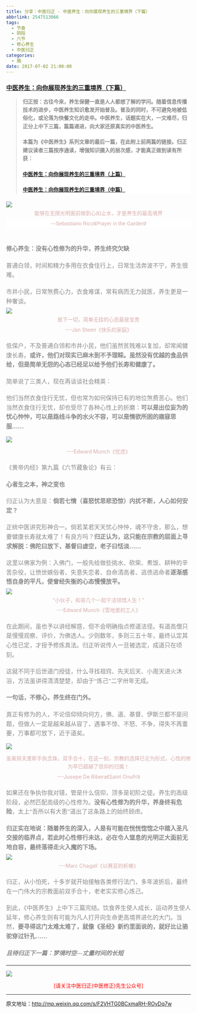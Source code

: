 ```yaml
---
title: 分享：中医归正 - 中医养生：向你展现养生的三重境界（下篇）
abbrlink: 2547513066
tags:
  - 节食
  - 阴阳
  - 六节
  - 修心养生
  - 中医归正
categories:
  - 摘
date: 2017-07-02 21:00:00
---
```

###  [中医养生：向你展现养生的三重境界（下篇）](http://mp.weixin.qq.com/s/F2VHTG0BCxmaRH-ROvDq7w "跳转至原文")

<div class="rich_media_content ">
                    <blockquote style="max-width: 100%; color: rgb(62, 62, 62); font-size: 16px; white-space: normal; box-sizing: border-box !important; word-wrap: break-word !important; background-color: rgb(255, 255, 255);"><p style="max-width: 100%; min-height: 1em; box-sizing: border-box !important; word-wrap: break-word !important;"><strong style="max-width: 100%; font-size: 14px; line-height: 22.399999618530273px; box-sizing: border-box !important; word-wrap: break-word !important;"><span style="max-width: 100%; font-family: 仿宋; color: rgb(136, 136, 136); box-sizing: border-box !important; word-wrap: break-word !important;">归正按：</span></strong><strong style="max-width: 100%; font-size: 14px; line-height: 22.399999618530273px; box-sizing: border-box !important; word-wrap: break-word !important;"><span style="max-width: 100%; font-family: 仿宋; color: rgb(136, 136, 136); box-sizing: border-box !important; word-wrap: break-word !important;">古往今来，养生保健一直是人人都想了解的学问。随着信息传播技术的进步，中医养生知识愈发开始普及。普及的同时，不可避免地被低俗化，或沦落为快餐文化的走卒。中医养生，话题实在大，一文难尽，归正分上中下三篇，篇篇递进，向大家还原真实的中医养生。</span></strong></p><p style="margin-top: 20px; margin-bottom: 20px; white-space: normal;"><strong style="max-width: 100%; font-size: 14px; line-height: 22.399999618530273px; box-sizing: border-box !important; word-wrap: break-word !important;"><span style="max-width: 100%; font-family: 仿宋; color: rgb(136, 136, 136); box-sizing: border-box !important; word-wrap: break-word !important;">本篇为《中医养生》系列文章的最后一篇，在此附上前两篇的链接。归正建议读者三篇按序通读，增强知识摄入的层次感，才能真正做到读有所获：</span></strong></p><p style="margin-top: 20px; margin-bottom: 20px; white-space: normal;"><a href="http://mp.weixin.qq.com/s?__biz=MzI5NzQzMzY5NQ==&amp;mid=2247483738&amp;idx=1&amp;sn=6df0bdc658a3b47de077234414598f00&amp;chksm=ecb46e6adbc3e77cd332210d6f326203cf603c202baf801667d165b88af8f9d634a9b80d2e68&amp;scene=21#wechat_redirect" target="_blank" style="text-decoration: underline;"><span style="text-decoration: underline;"><strong style="max-width: 100%; font-size: 14px; line-height: 22.399999618530273px; box-sizing: border-box !important; word-wrap: break-word !important;"><span style="text-decoration: underline; max-width: 100%; font-family: 仿宋; box-sizing: border-box !important; word-wrap: break-word !important;">中医养生：向你展现养生的三重境<span style="text-decoration: underline; max-width: 100%; font-family: 仿宋;"></span>界（上篇）</span></strong></span></a><br  /></p><p style="margin-top: 20px; margin-bottom: 20px; white-space: normal;"><span style="text-decoration: underline;"><strong style="max-width: 100%; font-size: 14px; line-height: 22.399999618530273px; box-sizing: border-box !important; word-wrap: break-word !important;"><span style="text-decoration: underline; max-width: 100%; font-family: 仿宋; color: rgb(136, 136, 136); box-sizing: border-box !important; word-wrap: break-word !important;"><a href="http://mp.weixin.qq.com/s?__biz=MzI5NzQzMzY5NQ==&amp;mid=2247483745&amp;idx=1&amp;sn=035a710be7acc8b12db19ca53af555fb&amp;chksm=ecb46e51dbc3e7470ffe47988023fc1b6c0a54d114a5aaede818f315b64afe00699447adfb60&amp;scene=21#wechat_redirect" target="_blank">中医养生：向你展现养生的三重境界（中篇）</a></span></strong></span></p></blockquote><p style="margin-bottom: 5px;"><img style="clear: both; display: block; margin:auto;" src="https://ws1.sinaimg.cn/large/8bf740e1gy1fjscj6vdlkj20hs0cm49u.jpg" data-ratio="0.7093333333333334" data-w="750"  /></p><p style="margin-bottom: 5px; margin-top: 5px; text-align: center;"><span style="color: rgb(215, 171, 169); font-size: 14px; line-height: 22.399999618530273px; text-align: center; font-family: Arial, 宋体; background-color: rgb(255, 255, 255);">能够在无限光明面前做到心如止水，才是养生的最高境界</span></p><p style="margin-top: 5px; font-weight: bold; font-size: 24px; max-width: 100%; white-space: normal; text-align: center; color: rgb(34, 30, 31); font-family: Arial, 宋体; line-height: normal; box-sizing: border-box !important; word-wrap: break-word !important; margin-bottom: 5px; background-color: rgb(255, 255, 255);"><span style="max-width: 100%; color: rgb(215, 171, 169); font-size: 14px; font-weight: 400; line-height: 22.399999618530273px; box-sizing: border-box !important; word-wrap: break-word !important;">---Sebastiano Ricci《Prayer in the Garden》</span></p><p style="margin-top: 5px; font-weight: bold; font-size: 24px; max-width: 100%; white-space: normal; color: rgb(34, 30, 31); font-family: Arial, 宋体; line-height: normal; box-sizing: border-box !important; word-wrap: break-word !important; background-color: rgb(255, 255, 255);"><span style="max-width: 100%; color: rgb(136, 136, 136); font-family: 仿宋; font-size: 16px; line-height: 1.6; font-weight: 400; box-sizing: border-box !important; word-wrap: break-word !important;"></span></p><hr style="max-width: 100%; color: rgb(62, 62, 62); font-size: 16px; white-space: normal; box-sizing: border-box !important; word-wrap: break-word !important; background-color: rgb(255, 255, 255);"  /><p style="margin-top: 15px; margin-bottom: 20px; font-weight: bold; font-size: 24px; max-width: 100%; white-space: normal; color: rgb(34, 30, 31); font-family: Arial, 宋体; line-height: normal; box-sizing: border-box !important; word-wrap: break-word !important; background-color: rgb(255, 255, 255);"><span style="color: rgb(136, 136, 136); font-family: 仿宋; font-size: 16px; line-height: 1.6;"></span></p><p style="margin-top: 20px; margin-bottom: 20px; white-space: normal;"><strong><span style="color: rgb(136, 136, 136); font-family: 仿宋; font-size: 16px; line-height: 1.6; background-color: rgb(255, 255, 255);">修心养生：没有心性修为的升华，养生终究欠缺</span></strong><br  /></p><p style="margin-top: 20px; margin-bottom: 20px;"><span style="color: rgb(136, 136, 136); font-family: 仿宋; font-size: 16px; line-height: 1.6; background-color: rgb(255, 255, 255);">普通白领，时间和精力多用在衣食住行上，日常生活奔波不宁，养生很难。</span></p><p style="margin-top: 20px; margin-bottom: 5px;"><span style="color: rgb(136, 136, 136); font-family: 仿宋; font-size: 16px; line-height: 1.6; background-color: rgb(255, 255, 255);">市井小民，日常煞费心力，衣食难谋，常有病而无力就医，养生更是一种奢谈。</span></p><p style="margin-top: 5px; margin-bottom: 5px;"><img style="clear: both; display: block; margin:auto;" src="https://ws1.sinaimg.cn/large/8bf740e1gy1fjscjmxejgj20hs0d97hr.jpg" data-ratio="0.7452631578947368" data-w="950" style="line-height: 1.6;"  /></p><p style="margin-top: 5px; margin-bottom: 5px; text-align: center;"><span style="max-width: 100%; color: rgb(215, 171, 169); font-size: 14px; font-weight: 400; line-height: 22.399999618530273px; box-sizing: border-box !important; word-wrap: break-word !important;">放下一切，简单无挂的心态最是宝贵</span></p><p style="margin-top: 5px; margin-bottom: 5px; text-align: center;"><span style="max-width: 100%; color: rgb(215, 171, 169); font-size: 14px; font-weight: 400; line-height: 22.399999618530273px; box-sizing: border-box !important; word-wrap: break-word !important;">---Jan Steen《快乐的家庭》</span></p><p style="margin-top: 20px; margin-bottom: 5px; text-align: left;"><span style="color: rgb(136, 136, 136); font-family: 仿宋; font-size: 16px; line-height: 1.6; background-color: rgb(255, 255, 255);">低保户，不及普通白领和市井小民，他们虽然贫贱难以复加，却常闻健康长寿。</span><strong style="color: rgb(136, 136, 136); font-family: 仿宋; font-size: 16px; line-height: 1.6;">或许，他们对现实已麻木到不予理睬。虽然没有优越的食品供给，但是简单无怨的心态已经足以给予他们长寿和健康了。</strong></p><p style="margin-top: 20px; margin-bottom: 5px; text-align: left;"><span style="color: rgb(136, 136, 136); font-family: 仿宋; font-size: 16px; line-height: 1.6; background-color: rgb(255, 255, 255);">简单说了三类人，现在再谈谈社会精英：</span></p><p style="margin-top: 20px; margin-bottom: 5px; text-align: left;"><span style="color: rgb(136, 136, 136); font-family: 仿宋; font-size: 16px; line-height: 1.6; background-color: rgb(255, 255, 255);">他们当然衣食住行无忧，但也常为如何保持已有的地位煞费苦心。他们当然衣食住行无忧，却也受尽了各种心性上的折磨：</span><strong style="color: rgb(136, 136, 136); font-family: 仿宋; font-size: 16px; line-height: 1.6;">可以是出位妄为的忧心忡忡，可以是路线斗争的水火不容，可以是情欲所困的寤寐思服……</strong></p><p><img style="clear: both; display: block; margin:auto;" src="https://ws1.sinaimg.cn/large/8bf740e1gy1fjscjztpmaj20hs0k8h6e.jpg" data-ratio="1.1378848728246318" data-w="747"  /></p><p style="margin-top: 5px; margin-bottom: 5px; text-align: center;"><span style="max-width: 100%; color: rgb(215, 171, 169); font-size: 14px; font-weight: 400; line-height: 22.399999618530273px; box-sizing: border-box !important; word-wrap: break-word !important;">---Edward Munch《忧虑》</span></p><p style="margin-top: 20px; margin-bottom: 5px; text-align: left;"><span style="color: rgb(136, 136, 136); font-family: 仿宋; font-size: 16px; line-height: 1.6; background-color: rgb(255, 255, 255);">《黄帝内经》第九篇《六节藏象论》有云：</span></p><p style="margin-top: 20px; margin-bottom: 5px; text-align: left;"><strong style="color: rgb(136, 136, 136); font-family: 仿宋; font-size: 16px; line-height: 1.6;">心者生之本，神之变也</strong></p><p style="margin-top: 20px; margin-bottom: 5px; text-align: left;"><span style="color: rgb(136, 136, 136); font-family: 仿宋; font-size: 16px; line-height: 1.6; background-color: rgb(255, 255, 255);">归正认为大意是：</span><strong style="color: rgb(136, 136, 136); font-family: 仿宋; font-size: 16px; line-height: 1.6;">倘若七情（喜怒忧思悲恐惊）内扰不断，人心如何安定？</strong></p><p style="margin-top: 20px; margin-bottom: 5px; text-align: left;"><span style="color: rgb(136, 136, 136); font-family: 仿宋; font-size: 16px; line-height: 1.6; background-color: rgb(255, 255, 255);">正统中医讲究形神合一。倘若某君天天忧心忡忡，魂不守舍，那么，想要健康长寿就太难了！有良方吗？</span><strong style="color: rgb(136, 136, 136); font-family: 仿宋; font-size: 16px; line-height: 1.6;">归正认为，这只能在宗教的层面上寻求解脱：佛陀曰放下，基督曰虚空，老子曰恬淡……</strong></p><p style="margin-top: 20px; margin-bottom: 5px; text-align: left;"><span style="color: rgb(136, 136, 136); font-family: 仿宋; font-size: 16px; line-height: 1.6; background-color: rgb(255, 255, 255);">这里以佛家为例：入佛门，一般先给做些挑水、砍柴、煮饭、耕种的辛苦杂役，让愤世嫉俗者、失意失恋者、自命清高者、逃债逃命者</span><strong style="color: rgb(136, 136, 136); font-family: 仿宋; font-size: 16px; line-height: 1.6;">逐渐感悟自身的平凡，使曾经失衡的心态慢慢放平。</strong></p><p style="margin-top: 5px; margin-bottom: 5px;"><img style="clear: both; display: block; margin:auto;" src="https://ws1.sinaimg.cn/large/8bf740e1gy1fjsck7quw2j20hs0ejwvm.jpg" data-ratio="0.8175" data-w="800" style="line-height: 1.6;"  /></p><p style="margin-top: 5px; margin-bottom: 5px; text-align: center;"><span style="max-width: 100%; color: rgb(215, 171, 169); font-size: 14px; font-weight: 400; line-height: 22.399999618530273px; box-sizing: border-box !important; word-wrap: break-word !important;">“小伙子，和哥几个一起干活领悟人生！”<br  /></span></p><p style="margin-top: 5px; margin-bottom: 5px; text-align: center;"><span style="max-width: 100%; color: rgb(215, 171, 169); font-size: 14px; font-weight: 400; line-height: 22.399999618530273px; box-sizing: border-box !important; word-wrap: break-word !important;">---Edward Munch《雪地里的工人》</span></p><p style="margin-top: 20px; margin-bottom: 5px; text-align: left;"><span style="color: rgb(136, 136, 136); font-family: 仿宋; font-size: 16px; line-height: 1.6; background-color: rgb(255, 255, 255);">在此期间，虽也予以讲经解惑，但不会明确指点修道法径。有道高僧只是慢慢观察、评价，为佛选人。少则数年，多则三五十年，最终认定其心性已定，才授予修炼真法。归正听说传人一旦被选定，成道只在顷刻。</span></p><p style="margin-top: 20px; margin-bottom: 5px; text-align: left;"><span style="color: rgb(136, 136, 136); font-family: 仿宋; font-size: 16px; line-height: 1.6; background-color: rgb(255, 255, 255);">这就不同于后世道门授徒，什么寻找祖窍、先天后天、小周天进火沐浴，方法虽讲得清清楚楚，却由于“炼己”二字卅年无成。</span></p><p style="margin-top: 20px; margin-bottom: 5px; text-align: left;"><strong style="color: rgb(136, 136, 136); font-family: 仿宋; font-size: 16px; line-height: 1.6;">一句话，不修心，养生终在门外。</strong></p><p style="margin-top: 20px; margin-bottom: 5px; text-align: left;"><span style="color: rgb(136, 136, 136); font-family: 仿宋; font-size: 16px; line-height: 1.6; background-color: rgb(255, 255, 255);">真正有修为的人，不论信仰倾向何方，佛、道、基督、伊斯兰都不是问题，但做人一定是越来越从容了，遇事不惊、不怒、不争，得失不再重要，万事都可放下，近于道矣。</span></p><p><img style="clear: both; display: block; margin:auto;" src="https://ws1.sinaimg.cn/large/8bf740e1gy1fjsckn2swuj20hs0ly17l.jpg" data-ratio="1.2342704149933066" data-w="747"  /></p><p style="margin-top: 5px; margin-bottom: 5px; text-align: center;"><span style="color:#d7aba9"><span style="font-size: 14px; line-height: 22.399999618530273px;">圣奥努夫里斯手执念珠，双手合十，在这一刻，宗教的选择已沦为形式，心性的修为早已超越了信仰的归属！</span></span></p><p style="margin-top: 5px; margin-bottom: 5px; text-align: center;"><span style="max-width: 100%; color: rgb(215, 171, 169); font-size: 14px; font-weight: 400; line-height: 22.399999618530273px; box-sizing: border-box !important; word-wrap: break-word !important;">---Jusepe De Ribera《Saint Onufri》</span></p><p style="margin-top: 20px; margin-bottom: 5px; text-align: left;"><span style="color: rgb(136, 136, 136); font-family: 仿宋; font-size: 16px; line-height: 1.6; background-color: rgb(255, 255, 255);">如果还在争执你我对错，管是什么信仰，顶多是初阶之徒。养生的高级阶段，必然匹配高级的心性修为。</span><strong style="color: rgb(136, 136, 136); font-family: 仿宋; font-size: 16px; line-height: 1.6;">没有心性修为的升华，养身终有危险</strong><span style="color: rgb(136, 136, 136); font-family: 仿宋; font-size: 16px; line-height: 1.6; background-color: rgb(255, 255, 255);">，太上“吾所以有大患”道出了这条路上的始终顾虑。</span></p><p style="margin-top: 20px; margin-bottom: 5px; text-align: left;"><strong style="line-height: 1.6;"><span style="color: rgb(136, 136, 136); font-family: 仿宋; font-size: 16px; line-height: 1.6; background-color: rgb(255, 255, 255);">归正实在地说：随着养生的深入，人是有可能在恍恍惚惚之中踏入圣凡交接的临界点，若此时心性修行未达，必在令人窒息的光明正大面前无地自容，最终落得走火入魔的下场。</span></strong></p><p style="margin-top: 5px; margin-bottom: 5px; text-align: center;"><img style="clear: both; display: block; margin:auto;" src="https://ws1.sinaimg.cn/large/8bf740e1gy1fjsckzekefj20cg0gvgxp.jpg" data-ratio="1.3549107142857142" data-w="448" style="text-align: center; line-height: 1.6;"  /></p><p style="margin-top: 5px; margin-bottom: 20px; text-align: center;"><span style="max-width: 100%; color: rgb(215, 171, 169); font-size: 14px; font-weight: 400; line-height: 22.399999618530273px; box-sizing: border-box !important; word-wrap: break-word !important;">---Marc Chagall《以赛亚的祈祷》</span></p><p style="margin-top: 20px; margin-bottom: 20px; text-align: left;"><span style="color: rgb(136, 136, 136); font-family: 仿宋; font-size: 16px; line-height: 1.6; background-color: rgb(255, 255, 255);">归正，从小怕死，十多岁就开始接触各类修行法门，多年波折后，最终在一门伟大的宗教面前双手合十，老老实实修心炼己。</span></p><p style="margin-top: 20px; margin-bottom: 20px;"><span style="color: rgb(136, 136, 136); font-family: 仿宋; font-size: 16px; line-height: 1.6; background-color: rgb(255, 255, 255);">到此，《中医养生》上中下三篇完结。饮食养生使人成长，运动养生使人延年，修心养生则有可能为凡人打开向生命更高境界进化的大门。当然，<strong>要寻得这门太难太难了，就像《圣经》新约里面说的，就好比让骆驼穿过针孔……</strong></span></p><p style="margin-top: 20px; margin-bottom: 20px;"><em><strong style="line-height: 1.6;"><span style="color: rgb(136, 136, 136); font-family: 仿宋; font-size: 16px; line-height: 1.6; background-color: rgb(255, 255, 255);">且待归正下一篇：梦境时空---丈量时间的长短</span></strong></em></p><hr  />
					<img style="clear: both; display: block; margin:auto;" src="https://ws1.sinaimg.cn/mw690/8bf740e1gy1fgqt1hfuomj20hs0bzmyp.jpg" /><p style="text-align: center; color: red">[请关注中医归正(中医修正)先生公众号]</p><hr />
                </div>

原文地址：http://mp.weixin.qq.com/s/F2VHTG0BCxmaRH-ROvDq7w